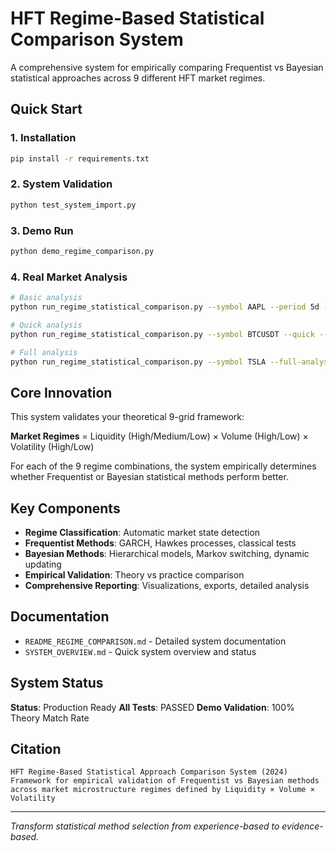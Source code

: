 # HFT Regime-Based Statistical Comparison System

A comprehensive system for empirically comparing Frequentist vs Bayesian statistical approaches across 9 different HFT market regimes.

## Quick Start

### 1. Installation
```bash
pip install -r requirements.txt
```

### 2. System Validation
```bash
python test_system_import.py
```

### 3. Demo Run
```bash
python demo_regime_comparison.py
```

### 4. Real Market Analysis
```bash
# Basic analysis
python run_regime_statistical_comparison.py --symbol AAPL --period 5d --interval 5m

# Quick analysis
python run_regime_statistical_comparison.py --symbol BTCUSDT --quick --export-csv

# Full analysis
python run_regime_statistical_comparison.py --symbol TSLA --full-analysis --save-plots --generate-report
```

## Core Innovation

This system validates your theoretical 9-grid framework:

**Market Regimes** = Liquidity (High/Medium/Low) × Volume (High/Low) × Volatility (High/Low)

For each of the 9 regime combinations, the system empirically determines whether Frequentist or Bayesian statistical methods perform better.

## Key Components

- **Regime Classification**: Automatic market state detection
- **Frequentist Methods**: GARCH, Hawkes processes, classical tests
- **Bayesian Methods**: Hierarchical models, Markov switching, dynamic updating
- **Empirical Validation**: Theory vs practice comparison
- **Comprehensive Reporting**: Visualizations, exports, detailed analysis

## Documentation

- `README_REGIME_COMPARISON.md` - Detailed system documentation
- `SYSTEM_OVERVIEW.md` - Quick system overview and status

## System Status

**Status**: Production Ready
**All Tests**: PASSED
**Demo Validation**: 100% Theory Match Rate

## Citation

```
HFT Regime-Based Statistical Approach Comparison System (2024)
Framework for empirical validation of Frequentist vs Bayesian methods
across market microstructure regimes defined by Liquidity × Volume × Volatility
```

---

*Transform statistical method selection from experience-based to evidence-based.*
